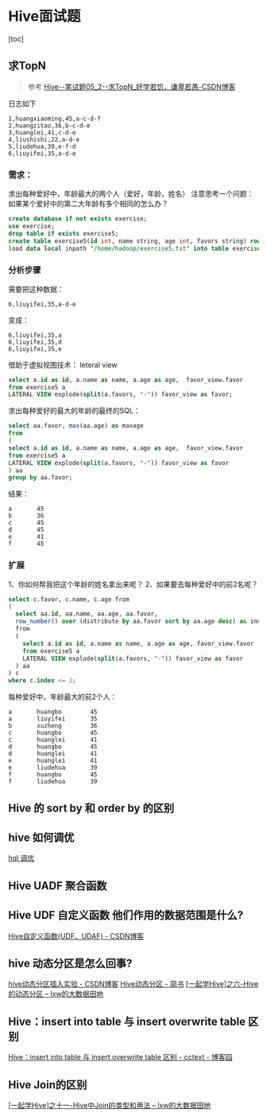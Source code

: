 # Hive面试题

[toc]

## 求TopN

> 参考 [Hive--笔试题05_2--求TopN_好学若饥，谦卑若愚-CSDN博客](https://blog.csdn.net/zhongqi2513/article/details/104579791?spm=1001.2014.3001.5501)

日志如下

```shell
1,huangxiaoming,45,a-c-d-f
2,huangzitao,36,b-c-d-e
3,huanglei,41,c-d-e
4,liushishi,22,a-d-e
5,liudehua,39,e-f-d
6,liuyifei,35,a-d-e
```

### 需求：

求出每种爱好中，年龄最大的两个人（爱好，年龄，姓名）
注意思考一个问题：如果某个爱好中的第二大年龄有多个相同的怎么办？

```sql
create database if not exists exercise;
use exercise;
drop table if exists exercise5;
create table exercise5(id int, name string, age int, favors string) row format delimited fields terminated by ",";
load data local inpath "/home/hadoop/exercise5.txt" into table exercise5;
```

### 分析步骤

需要把这种数据：

```shell
6,liuyifei,35,a-d-e
```

变成：

```shell
6,liuyifei,35,a
6,liuyifei,35,d
6,liuyifei,35,e
```

借助于虚拟视图技术：
leteral view

```sql
select a.id as id, a.name as name, a.age as age,  favor_view.favor 
from exercise5 a
LATERAL VIEW explode(split(a.favors, "-")) favor_view as favor;
```



求出每种爱好的最大的年龄的最终的SQL：

```sql
select aa.favor, max(aa.age) as maxage 
from 
(
select a.id as id, a.name as name, a.age as age,  favor_view.favor 
from exercise5 a
LATERAL VIEW explode(split(a.favors, "-")) favor_view as favor
) aa 
group by aa.favor;
```

结果：

```shell
a       45
b       36
c       45
d       45
e       41
f       45
```

### 扩展

1、你如何帮我把这个年龄的姓名拿出来呢？
2、如果要去每种爱好中的前2名呢？

```sql
select c.favor, c.name, c.age from 
(
  select aa.id, aa.name, aa.age, aa.favor, 
  row_number() over (distribute by aa.favor sort by aa.age desc) as index 
  from 
  (
    select a.id as id, a.name as name, a.age as age, favor_view.favor 
    from exercise5 a
    LATERAL VIEW explode(split(a.favors, "-")) favor_view as favor
  ) aa
) c 
where c.index <= 2;
```

每种爱好中，年龄最大的前2个人：

```shell
a       huangbo        45
a       liuyifei       35
b       xuzheng        36
c       huangbo        45
c       huanglei       41
d       huangbo        45
d       huanglei       41
e       huanglei       41
e       liudehua       39
f       huangbo        45
f       liudehua       39
```



## Hive 的 sort by 和 order by 的区别

## hive 如何调优

[hql 调优](https://www.cnblogs.com/sandbank/p/6408762.html)

## Hive UADF 聚合函数  

## Hive UDF 自定义函数  他们作用的数据范围是什么?

[Hive自定义函数(UDF、UDAF) - CSDN博客](https://blog.csdn.net/scgaliguodong123_/article/details/46993005)

## hive 动态分区是怎么回事?

[hive动态分区插入实验 - CSDN博客](https://blog.csdn.net/wzy0623/article/details/50817883)
[Hive动态分区 - 简书](https://www.jianshu.com/p/e7debf0980e3)
[[一起学Hive]之六-Hive的动态分区 – lxw的大数据田地](http://lxw1234.com/archives/2015/06/286.html)

## Hive：insert into table 与 insert overwrite table 区别 

[Hive：insert into table 与 insert overwrite table 区别 - cctext - 博客园](https://www.cnblogs.com/yy3b2007com/p/7054128.html)

## Hive Join的区别

[[一起学Hive]之十一-Hive中Join的类型和用法 – lxw的大数据田地](http://lxw1234.com/archives/2015/06/315.html)



































